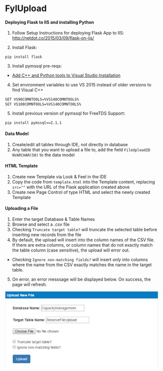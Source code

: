 # FylUpload

#### Deploying Flask to IIS and installing Python
1. Follow Setup Instructions for deploying Flask App to IIS: http://netdot.co/2015/03/09/flask-on-iis/ 

2. Install Flask: 
 ```shell
 pip install flask
 ```

3. Install pymssql pre-reqs:  
 - [Add C++ and Python tools to Visual Studio Installation](http://stackoverflow.com/questions/28251314/error-microsoft-visual-c-10-0-is-required-unable-to-find-vcvarsall-bat )
 
4. Set environment variables to use VS 2015 instead of older versions to find Visual C++
 ```shell
 SET VS90COMNTOOLS=%VS140COMNTOOLS%
 SET VS100COMNTOOLS=%VS140COMNTOOLS%
 ```
 
5. Install previous version of pymssql for FreeTDS Support: 
 ```shell
 pip install pymssql==2.1.1
 ```

#### Data Model
1. Create/edit all tables through IDE, not directly in database
2. Any table that you want to upload a file to, add the field `FileUploadID NVARCHAR(50)` to the data model

#### HTML Template
1. Create new Template via Look & Feel in the IDE
2. Copy the code from `template.html` into the Template content, replacing `src=""` with the URL of the Flask application created above
3. Create new Page Control of type HTML and select the newly created Template

#### Uploading a File
1. Enter the target Database & Table Names
2. Browse and select a _.csv_ file 
3. Checking `Truncate target table?` will truncate the selected table before inserting new records from the file
4. By default, the upload will insert into the column names of the CSV file. If there are extra columns, or column names that do not exactly match the table column (case sensitive), the upload will error out.
  - Checking `Ignore non-matching fields?` will insert _only_ into columns where the name from the CSV exactly matches the name in the target table.
5. On error, an error messsage will be displayed below.  On success, the page will refresh.


![Screen Shot](screen_shot.png?raw=true "Screen shot")
